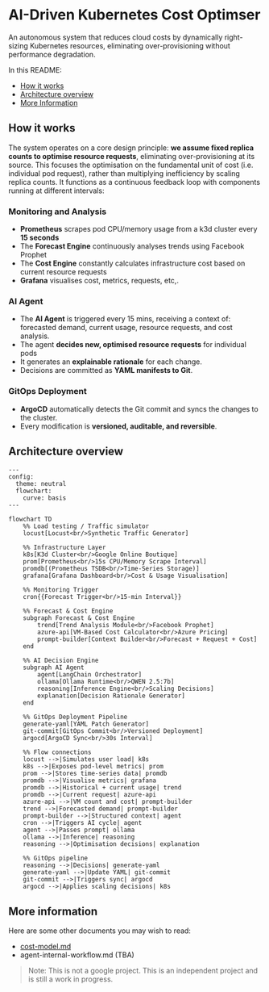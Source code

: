 # AI-Driven Kubernetes Cost Optimser
An autonomous system that reduces cloud costs by dynamically right-sizing Kubernetes
resources, eliminating over-provisioning without performance degradation.

In this README:
* [How it works](#how-it-works)
* [Architecture overview](#architecture-overview)
* [More Information](#more-information)
<!--* [Install](#install)-->


## How it works
The system operates on a core design principle: **we assume fixed replica counts to optimise resource requests**, eliminating over-provisioning at its source. This focuses the optimisation on the fundamental unit of cost (i.e. individual pod request), rather than multiplying inefficiency by scaling replica counts. It functions as a continuous feedback loop with components running at different intervals: 

### Monitoring and Analysis
* **Prometheus** scrapes pod CPU/memory usage from a k3d cluster every **15 seconds**
* The **Forecast Engine** continuously analyses trends using Facebook Prophet
* The **Cost Engine** constantly calculates infrastructure cost based on current resource requests
* **Grafana** visualises cost, metrics, requests, etc,.

### AI Agent 
* The **AI Agent** is triggered every 15 mins, receiving a context of: forecasted demand, current usage, resource requests, and cost analysis.
* The agent **decides new, optimised resource requests** for individual pods 
* It generates an **explainable rationale** for each change.
* Decisions are committed as **YAML manifests to Git**.

### GitOps Deployment 
* **ArgoCD** automatically detects the Git commit and syncs the changes to the cluster.
* Every modification is **versioned, auditable, and reversible**.

## Architecture overview
```mermaid 
---
config:
  theme: neutral
  flowchart:
    curve: basis
---

flowchart TD
    %% Load testing / Traffic simulator    
    locust[Locust<br/>Synthetic Traffic Generator]

    %% Infrastructure Layer
    k8s[K3d Cluster<br/>Google Online Boutique]
    prom[Prometheus<br/>15s CPU/Memory Scrape Interval]
    promdb[(Prometheus TSDB<br/>Time-Series Storage)]
    grafana[Grafana Dashboard<br/>Cost & Usage Visualisation]

    %% Monitoring Trigger
    cron{{Forecast Trigger<br/>15-min Interval}}

    %% Forecast & Cost Engine
    subgraph Forecast & Cost Engine
        trend[Trend Analysis Module<br/>Facebook Prophet]
        azure-api[VM-Based Cost Calculator<br/>Azure Pricing]
        prompt-builder[Context Builder<br/>Forecast + Request + Cost]
    end

    %% AI Decision Engine
    subgraph AI Agent
        agent[LangChain Orchestrator]
        ollama[Ollama Runtime<br/>QWEN 2.5:7b]
        reasoning[Inference Engine<br/>Scaling Decisions]
        explanation[Decision Rationale Generator]
    end

    %% GitOps Deployment Pipeline
    generate-yaml[YAML Patch Generator]
    git-commit[GitOps Commit<br/>Versioned Deployment]
    argocd[ArgoCD Sync<br/>30s Interval]

    %% Flow connections
    locust -->|Simulates user load| k8s     
    k8s -->|Exposes pod-level metrics| prom
    prom -->|Stores time-series data| promdb
    promdb -->|Visualise metrics| grafana
    promdb -->|Historical + current usage| trend
    promdb -->|Current request| azure-api
    azure-api -->|VM count and cost| prompt-builder
    trend -->|Forecasted demand| prompt-builder
    prompt-builder -->|Structured context| agent
    cron -->|Triggers AI cycle| agent
    agent -->|Passes prompt| ollama
    ollama -->|Inference| reasoning
    reasoning -->|Optimisation decisions| explanation

    %% GitOps pipeline
    reasoning -->|Decisions| generate-yaml
    generate-yaml -->|Update YAML| git-commit
    git-commit -->|Triggers sync| argocd
    argocd -->|Applies scaling decisions| k8s
```
<!--## Install
1. **Start by cloning the repository**
```bash
git clone https://github.com/ianwong123/kubernetes-cost-optimiser.git
cd kubernetes-cost-optimiser
```

2. **Run the installation script**
```bash
./system.sh
```
-->

## More information
Here are some other documents you may wish to read:
* [cost-model.md](cost-model.md)
* agent-internal-workflow.md (TBA)

> Note: This is not a google project. This is an independent project and is still a work in progress.